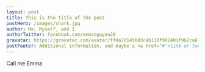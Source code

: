 ```yaml
---
layout: post
title: This is the title of the post
postHero: /images/shark.jpg
author: Me, Myself, and I
authorTwitter: facebook.com/emmanguyen28
gravatar: https://gravatar.com/avatar/ffda7d145b83c4b118f982401f962ca6?s=150
postFooter: Additional information, and maybe a <a href="#">link or two</a>
---
```


Call me Emma
